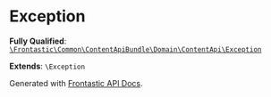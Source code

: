 #  Exception

**Fully Qualified**: [`\Frontastic\Common\ContentApiBundle\Domain\ContentApi\Exception`](../../../../../src/php/ContentApiBundle/Domain/ContentApi/Exception.php)

**Extends**: `\Exception`

Generated with [Frontastic API Docs](https://github.com/FrontasticGmbH/apidocs).
